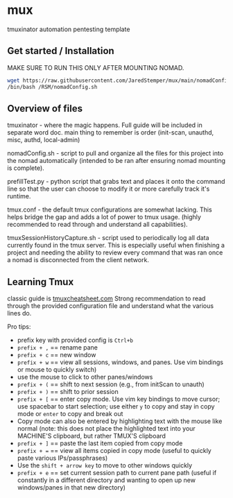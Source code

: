 # mux
tmuxinator automation pentesting template

## Get started / Installation

MAKE SURE TO RUN THIS ONLY AFTER MOUNTING NOMAD.
```bash
wget https://raw.githubusercontent.com/JaredStemper/mux/main/nomadConfig.sh -O /RSM/nomadConfig.sh
/bin/bash /RSM/nomadConfig.sh
```

## Overview of files

tmuxinator - where the magic happens. Full guide will be included in separate word doc. main thing to remember is order (init-scan, unauthd, misc, authd, local-admin)

nomadConfig.sh - script to pull and organize all the files for this project into the nomad automatically (intended to be ran after ensuring nomad mounting is complete).

prefillTest.py - python script that grabs text and places it onto the command line so that the user can choose to modify it or more carefully track it's runtime.

tmux.conf - the default tmux configurations are somewhat lacking. This helps bridge the gap and adds a lot of power to tmux usage. (highly recommended to read through and understand all capabilities).

tmuxSessionHistoryCapture.sh - script used to periodically log all data currently found in the tmux server. This is especially useful when finishing a project and needing the ability to review every command that was ran once a nomad is disconnected from the client network.

## Learning Tmux

classic guide is [tmuxcheatsheet.com](tmuxcheatsheet.com)
Strong recommendation to read through the provided configuration file and understand what the various lines do.

Pro tips:
* prefix key with provided config is `Ctrl+b`
* `prefix + ,` == rename pane
* `prefix + c` == new window
* `prefix + w` == view all sessions, windows, and panes. Use vim bindings or mouse to quickly switch)
* use the mouse to click to other panes/windows
* `prefix + (` == shift to next session (e.g., from initScan to unauth)
* `prefix + )` == shift to prior session
* `prefix + [` == enter copy mode. Use vim key bindings to move cursor; use spacebar to start selection; use either `y` to copy and stay in copy mode or `enter` to copy and break out
* Copy mode can also be entered by highlighting text with the mouse like normal (note: this does not place the highlighted text into your MACHINE'S clipboard, but rather TMUX'S clipboard
* `prefix + ]` == paste the last item copied from copy mode
* `prefix + =` == view all items copied in copy mode (useful to quickly paste various IPs/passphrases)
* Use the `shift + arrow key` to move to other windows quickly
* `prefix + e` ==  set current session path to current pane path (useful if constantly in a different directory and wanting to open up new windows/panes in that new directory)
